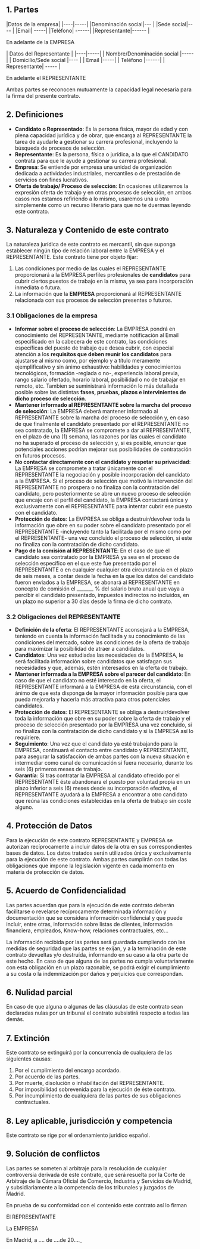## 1. Partes

|Datos de la empresa|
|----|-----|
|Denominación social|--- |
|Sede social|---- |
|Email| -----|
|Teléfono| ------|
|Representante|------ |

En adelante de la EMPRESA

| Datos del Representante |
|----|-----|
| Nombre/Denominación social |----- |
| Domicilio/Sede social |---- |
| Email |-----|
| Teléfono |------|
| Representante| ----- |

En adelante el REPRESENTANTE

Ambas partes se reconocen mutuamente la capacidad legal necesaria para la firma del presente contrato.

## 2. Definiciones
* **Candidato o Representado**: Es la persona física, mayor de edad y con plena capacidad jurídica y de obrar, que encarga al REPRESENTANTE la tarea de ayudarle a gestionar su carrera profesional, incluyendo la búsqueda de procesos de selección.
* **Representante**: Es la persona, física o jurídica, a la que el CANDIDATO contrata para que le ayude a gestionar su carrera profesional.
* **Empresa**: Se entiende por empresa una unidad de organización dedicada a actividades industriales, mercantiles o de prestación de servicios con fines lucrativos.
* **Oferta de trabajo/ Proceso de selección**: En ocasiones utilizaremos la expresión oferta de trabajo y en otras procesos de selección, en ambos casos nos estamos refiriendo a lo mismo, usaremos una u otra simplemente como un recurso literario para que no te duermas leyendo este contrato.

## 3. Naturaleza y Contenido de este contrato
La naturaleza jurídica de este contrato es mercantil, sin que suponga establecer ningún tipo  de relación laboral entre la EMPRESA y el REPRESENTANTE.
Este contrato tiene por objeto fijar:
1. Las condiciones por medio de las cuales el REPRESENTANTE proporcionará a la EMPRESA perfiles profesionales de **candidatos** para cubrir ciertos puestos de trabajo en la misma, ya sea para incorporación inmediata o futura.
2. La información que la **EMPRESA** proporcionará al REPRESENTANTE relacionada con sus procesos de selección presentes o futuros.

### 3.1 Obligaciones de la empresa
* **Informar sobre el proceso de selección**: La EMPRESA pondrá en conocimiento del REPRESENTANTE, mediante notificación al Email especificado en la cabecera de este contrato, las condiciones específicas del puesto de trabajo que desea cubrir, con especial atención a los **requisitos que deben reunir los candidatos** para ajustarse al mismo como, por ejemplo y a título meramente ejemplificativo y sin ánimo exhaustivo: habilidades y conocimientos tecnológicos, formación -reglada o no-, experiencia laboral previa, rango salario ofertado, horario laboral, posibilidad o no de trabajar en remoto, etc. Tambien se suministrará información lo más detallada posible sobre las distintas **fases, pruebas, plazos e intervinientes de dicho proceso de selección**.
* **Mantener informado al REPRESENTANTE sobre la marcha del proceso de selección**: La EMPRESA deberá mantener informado al REPRESENTANTE sobre la marcha del proceso de selección y, en caso de que finalmente el candidato presentado por el REPRESENTANTE no sea contratado, la EMPRESA se compromete a dar al REPRESENTANTE, en el plazo de una (1) semana, las razones por las cuales el candidato no ha superado el proceso de selección y, si es posible, enunciar que potenciales acciones podrían mejorar sus posibilidades de contratación en futuros procesos.
* **No contactar directamente con el candidato y respetar su privacidad**: La EMPRESA se compromete a tratar únicamente con el REPRESENTANTE la negociación y posible incorporación del candidato a la EMPRESA. Si el proceso de selección que motivó la intervención del REPRESENTANTE no prospera o no finaliza con la contratación del candidato, pero posteriormente se abre un nuevo proceso de selección que encaje con el perfil del candidato, la EMPRESA contactará única y exclusivamente con el REPRESENTANTE para intentar cubrir ese puesto con el candidato.
* **Protección de datos**: La EMPRESA se obliga a destruir/devolver toda la información que obre en su poder sobre el candidato presentado por el REPRESENTANTE -incluyendo tanto la facilitada por el mismo como por el REPRESENTANTE- una vez concluido el proceso de selección, si este no finaliza con la contratación de dicho candidato.
* **Pago de la comisión al REPRESENTANTE**: En el caso de que el candidato sea contratado por la EMPRESA ya sea en el proceso de selección específico en el que este fue presentado por el REPRESENTANTE o en cualquier cualquier otra circunstancia en el plazo de seis meses, a contar desde la fecha en la que los datos del candidato fueron enviados a la EMPRESA, se abonará al REPRESENTANTE en concepto de comisión el   _______     % del salario bruto anual que vaya a percibir el candidato presentado, impuestos indirectos no incluidos, en un plazo no superior a 30 días desde la firma de dicho contrato.

### 3.2 Obligaciones del REPRESENTANTE
* **Definición de la oferta**: El REPRESENTANTE aconsejará a la EMPRESA, teniendo en cuenta la información facilitada y su conocimiento de las condiciones del mercado, sobre las condiciones de la oferta de trabajo para maximizar la posibilidad de atraer a candidatos.
* **Candidatos**: Una vez estudiadas las necesidades de la EMPRESA, le será facilitada información sobre candidatos que satisfagan sus necesidades y que, además, estén interesados en la oferta de trabajo.
* **Mantener informada a la EMPRESA sobre el parecer del candidato**: En caso de que el candidato no esté interesado en la oferta, el REPRESENTANTE informará a la EMPRESA de esta circunstancia, con el ánimo de que esta disponga de la mayor información posible para que pueda mejorarla y hacerla más atractiva para otros potenciales candidatos.
* **Protección de datos**: El REPRESENTANTE se obliga a destruir/devolver toda la información que obre en su poder sobre la oferta de trabajo y el proceso de selección presentado por la EMPRESA una vez concluido, si no finaliza con la contratación de dicho candidato y si la EMPRESA así lo requiriere.
* **Seguimiento**: Una vez que el candidato ya esté trabajando para la EMPRESA, continuará el contacto entre candidato y REPRESENTANTE, para asegurar la satisfacción de ambas partes con la nueva situación e intermediar como canal de comunicación si fuera necesario, durante los seis (6) primeros meses de trabajo.
* **Garantía**: Si tras contratar la EMPRESA al candidato ofrecido por el REPRESENTANTE éste abandonara el puesto por voluntad propia en un plazo inferior a seis (6) meses desde su incorporación efectiva, el REPRESENTANTE ayudará a la EMPRESA a encontrar a otro candidato que reúna las condiciones establecidas en la oferta de trabajo sin coste alguno.

## 4. Protección de Datos
Para la ejecución de este contrato REPRESENTANTE y EMPRESA se autorizan recíprocamente a incluir datos de la otra en sus correspondientes bases de datos. Los datos tratados serán utilizados única y exclusivamente para la ejecución de este contrato. Ambas partes cumplirán con todas las obligaciones que impone la legislación vigente en cada momento en materia de protección de datos.

## 5. Acuerdo de Confidencialidad
Las partes acuerdan que para la ejecución de este contrato deberán facilitarse o revelarse recíprocamente determinada información y documentación que se considera información confidencial y que puede incluir, entre otras, información sobre listas de clientes, información financiera, empleados, Know-how, relaciones contractuales, etc…

La información recibida por las partes será guardada cumpliendo con las medidas de seguridad que las partes se exijan, y a la terminación de este contrato devueltas y/o destruída, informando en su caso a la otra parte de este hecho. En caso de que alguna de las partes no cumpla voluntariamente con esta obligación en un plazo razonable, se podrá exigir el cumplimiento a su costa o la indemnización por daños y perjuicios que correspondan.

## 6. Nulidad parcial
En caso de que alguna o algunas de las cláusulas de este contrato sean declaradas nulas por un tribunal el contrato subsistirá respecto a todas las demás.

## 7. Extinción
Este contrato se extinguirá por la concurrencia de cualquiera de las siguientes causas:

1. Por el cumplimiento del encargo acordado.
2. Por acuerdo de las partes.
3. Por muerte, disolución o inhabilitación del REPRESENTANTE.
4. Por imposibilidad sobrevenida para la ejecución de éste contrato.
5. Por incumplimiento de cualquiera de las partes de sus obligaciones contractuales.

## 8. Ley aplicable, jurisdicción y competencia
Este contrato se rige por el ordenamiento jurídico español.

## 9. Solución de conflictos
Las partes se someten al arbitraje para la resolución de cualquier controversia derivada de este contrato, que será resuelta por la Corte de Arbitraje de la Cámara Oficial de Comercio, Industria y Servicios de Madrid, y subsidiariamente a la competencia de los tribunales y juzgados de Madrid. 


En prueba de su conformidad con el contenido este contrato así lo firman

El REPRESENTANTE

La EMPRESA

En Madrid, a .... de ....de 20...._  

